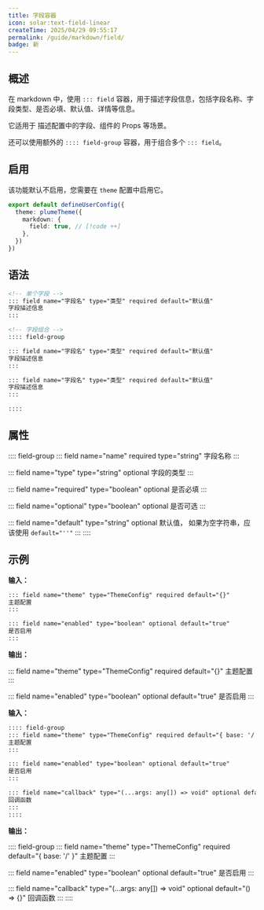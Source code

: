 ```yaml
---
title: 字段容器
icon: solar:text-field-linear
createTime: 2025/04/29 09:55:17
permalink: /guide/markdown/field/
badge: 新
---
```


## 概述

在 markdown 中，使用 `::: field` 容器，用于描述字段信息，包括字段名称、字段类型、是否必填、默认值、详情等信息。

它适用于 描述配置中的字段、组件的 Props 等场景。

还可以使用额外的 `:::: field-group` 容器，用于组合多个 `::: field`。

## 启用

该功能默认不启用，您需要在 `theme` 配置中启用它。

```ts title=".vuepress/config.ts"
export default defineUserConfig({
  theme: plumeTheme({
    markdown: {
      field: true, // [!code ++]
    },
  })
})
```

## 语法

```md
<!-- 单个字段 -->
::: field name="字段名" type="类型" required default="默认值"
字段描述信息
:::

<!-- 字段组合 -->
:::: field-group

::: field name="字段名" type="类型" required default="默认值"
字段描述信息
:::

::: field name="字段名" type="类型" required default="默认值"
字段描述信息
:::

::::
```

## 属性

:::: field-group
::: field name="name" required type="string"
字段名称
:::

::: field name="type" type="string" optional
字段的类型
:::

::: field name="required" type="boolean" optional
是否必填
:::

::: field name="optional" type="boolean" optional
是否可选
:::

::: field name="default" type="string" optional
默认值， 如果为空字符串，应该使用 `default="''"`
:::
::::

## 示例

**输入：**

```md
::: field name="theme" type="ThemeConfig" required default="{}"
主题配置
:::

::: field name="enabled" type="boolean" optional default="true"
是否启用
:::
```

**输出：**

::: field name="theme" type="ThemeConfig" required default="{}"
主题配置
:::

::: field name="enabled" type="boolean" optional default="true"
是否启用
:::

**输入：**

```md
:::: field-group
::: field name="theme" type="ThemeConfig" required default="{ base: '/' }"
主题配置
:::

::: field name="enabled" type="boolean" optional default="true"
是否启用
:::

::: field name="callback" type="(...args: any[]) => void" optional default="() => {}"
回调函数
:::
::::
```

**输出：**

:::: field-group
::: field name="theme" type="ThemeConfig" required default="{ base: '/' }"
主题配置
:::

::: field name="enabled" type="boolean" optional default="true"
是否启用
:::

::: field name="callback" type="(...args: any[]) => void" optional default="() => {}"
回调函数
:::
::::
